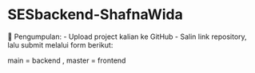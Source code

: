 # SESbackend-ShafnaWida
📌 Pengumpulan: - Upload project kalian ke GitHub - Salin link repository, lalu submit melalui form berikut:

main = backend , 
master = frontend
